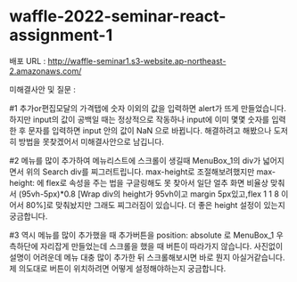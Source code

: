 # waffle-2022-seminar-react-assignment-1

배포 URL : http://waffle-seminar1.s3-website.ap-northeast-2.amazonaws.com/


미해결사안 및 질문  :  

#1
추가or편집모달의 가격탭에 숫자 이외의 값을 입력하면 alert가 뜨게 만들었습니다.
하지만 input의 값이 공백일 때는 정상적으로 작동하나 input에 이미 몇몇 숫자를 입력한 후 문자를 입력하면 input 안의 값이 NaN 으로 바뀝니다.
해결하려고 해봤으나 도저히 방법을 못찾겠어서 미해결사안으로 남깁니다.

#2
메뉴를 많이 추가하여 메뉴리스트에 스크롤이 생길때 MenuBox_1의 div가 넓어지면서 위의 Search div를 찌그러트립니다.
max-height로 조절해보려했지만 max-height: 에 flex로 속성을 주는 법을 구글링해도 못 찾아서 일단 얼추 화면 비율상 맞춰서
(95vh-5px)*0.8 [Wrap div의 height가 95vh이고 margin 5px있고,flex 1 1 8 이어서 80%]로 맞춰놨지만 그래도 찌그러짐이 있습니다. 더 좋은 height 설정이 있는지 궁금합니다.

#3
역시 메뉴를 많이 추가했을 때 추가버튼을 position: absolute 로 MenuBox_1 우측하단에 자리잡게 만들었는데 스크롤을 했을 때 버튼이 따라가지 않습니다. 사진없이 설명이 어려운데 메뉴 대충 많이 추가한 뒤 스크롤해보시면 바로 뭔지 아실거같습니다.
제 의도대로 버튼이 위치하려면 어떻게 설정해야하는지 궁금합니다.
             
